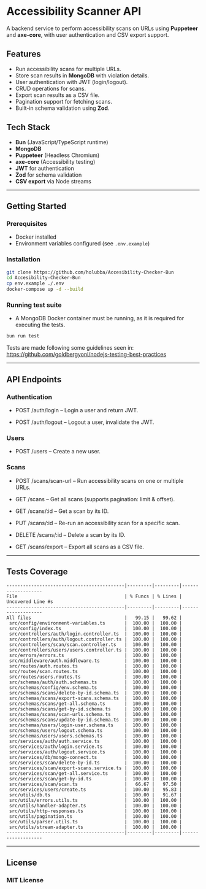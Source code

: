 # Accessibility Scanner API

A backend service to perform accessibility scans on URLs using **Puppeteer** and **axe-core**, with user authentication and CSV export support.

## Features

- Run accessibility scans for multiple URLs.
- Store scan results in **MongoDB** with violation details.
- User authentication with JWT (login/logout).
- CRUD operations for scans.
- Export scan results as a CSV file.
- Pagination support for fetching scans.
- Built-in schema validation using **Zod**.

## Tech Stack

- **Bun** (JavaScript/TypeScript runtime)
- **MongoDB**
- **Puppeteer** (Headless Chromium)
- **axe-core** (Accessibility testing)
- **JWT** for authentication
- **Zod** for schema validation
- **CSV export** via Node streams

---

## Getting Started

### Prerequisites

- Docker installed
- Environment variables configured (see `.env.example`)

### Installation

```bash
git clone https://github.com/holubba/Accesibility-Checker-Bun
cd Accesibility-Checker-Bun
cp env.example ./.env
docker-compose up -d --build
```

### Running test suite

- A MongoDB Docker container must be running, as it is required for executing the tests.

```bash
bun run test
```

Tests are made following some guidelines seen in: <https://github.com/goldbergyoni/nodejs-testing-best-practices>

---

## API Endpoints

### Authentication

- POST /auth/login – Login a user and return JWT.

- POST /auth/logout – Logout a user, invalidate the JWT.

### Users

- POST /users – Create a new user.

### Scans

- POST /scans/scan-url – Run accessibility scans on one or multiple URLs.

- GET /scans – Get all scans (supports pagination: limit & offset).

- GET /scans/:id – Get a scan by its ID.

- PUT /scans/:id – Re-run an accessibility scan for a specific scan.

- DELETE /scans/:id – Delete a scan by its ID.

- GET /scans/export – Export all scans as a CSV file.

---

## Tests Coverage

```
-------------------------------------------|---------|---------|-------------------
File                                       | % Funcs | % Lines | Uncovered Line #s
-------------------------------------------|---------|---------|-------------------
All files                                  |   99.15 |   99.62 |
 src/config/environment-variables.ts       |  100.00 |  100.00 |
 src/config/index.ts                       |  100.00 |  100.00 |
 src/controllers/auth/login.controller.ts  |  100.00 |  100.00 |
 src/controllers/auth/logout.controller.ts |  100.00 |  100.00 |
 src/controllers/scan/scan.controller.ts   |  100.00 |  100.00 |
 src/controllers/users/users.controller.ts |  100.00 |  100.00 |
 src/errors/errors.ts                      |  100.00 |  100.00 |
 src/middleware/auth.middleware.ts         |  100.00 |  100.00 |
 src/routes/auth.routes.ts                 |  100.00 |  100.00 |
 src/routes/scan.routes.ts                 |  100.00 |  100.00 |
 src/routes/users.routes.ts                |  100.00 |  100.00 |
 src/schemas/auth/auth.schemas.ts          |  100.00 |  100.00 |
 src/schemas/config/env.schema.ts          |  100.00 |  100.00 |
 src/schemas/scans/delete-by-id.schema.ts  |  100.00 |  100.00 |
 src/schemas/scans/export-scans.schema.ts  |  100.00 |  100.00 |
 src/schemas/scans/get-all.schema.ts       |  100.00 |  100.00 |
 src/schemas/scans/get-by-id.schema.ts     |  100.00 |  100.00 |
 src/schemas/scans/scan-urls.schema.ts     |  100.00 |  100.00 |
 src/schemas/scans/update-by-id.schema.ts  |  100.00 |  100.00 |
 src/schemas/users/login-user.schema.ts    |  100.00 |  100.00 |
 src/schemas/users/logout.schema.ts        |  100.00 |  100.00 |
 src/schemas/users/users.schemas.ts        |  100.00 |  100.00 |
 src/services/auth/auth.service.ts         |  100.00 |  100.00 |
 src/services/auth/login.service.ts        |  100.00 |  100.00 |
 src/services/auth/logout.service.ts       |  100.00 |  100.00 |
 src/services/db/mongo-connect.ts          |  100.00 |  100.00 |
 src/services/scan/delete-by-id.ts         |  100.00 |  100.00 |
 src/services/scan/export-scans.service.ts |  100.00 |  100.00 |
 src/services/scan/get-all.service.ts      |  100.00 |  100.00 |
 src/services/scan/get-by-id.ts            |  100.00 |  100.00 |
 src/services/scan/scan.ts                 |   66.67 |   97.50 |
 src/services/users/create.ts              |  100.00 |   95.83 |
 src/utils/db.ts                           |  100.00 |   91.67 |
 src/utils/errors.utils.ts                 |  100.00 |  100.00 |
 src/utils/handler-adapter.ts              |  100.00 |  100.00 |
 src/utils/http-responses.ts               |  100.00 |  100.00 |
 src/utils/pagination.ts                   |  100.00 |  100.00 |
 src/utils/parser.utils.ts                 |  100.00 |  100.00 |
 src/utils/stream-adapter.ts               |  100.00 |  100.00 |
-------------------------------------------|---------|---------|-------------------
```

---

## License

### MIT License
